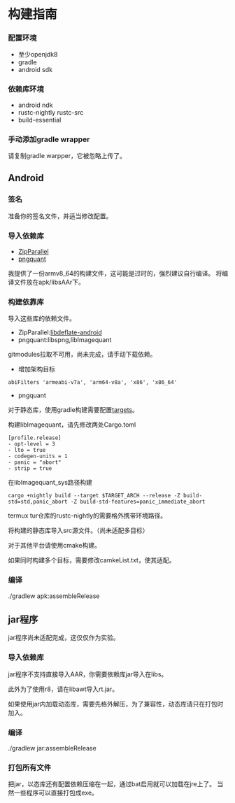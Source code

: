 # 构建指南

### 配置环境
- 至少openjdk8
- gradle
- android sdk
### 依赖库环境
- android ndk
- rustc-nightly rustc-src
- build-essential

### 手动添加gradle wrapper
请复制gradle warpper，它被忽略上传了。

## Android
### 签名
准备你的签名文件，并适当修改配置。

### 导入依赖库
- [ZipParallel](https://github.com/n9tank/ZipParallel)
- [pngquant](https://github.com/n9tank/pngquant-android)

我提供了一份armv8_64的构建文件，这可能是过时的，强烈建议自行编译。
将编译文件放在apk/libsAAr下。

### 构建依靠库
导入这些库的依赖文件。
- ZipParallel:[libdeflate-android](https://github.com/n9tank/libdeflate-android)
- pngquant:libspng,libImagequant

gitmodules拉取不可用，尚未完成，请手动下载依赖。

* 增加架构目标

```
abiFilters 'armeabi-v7a', 'arm64-v8a', 'x86', 'x86_64'
```

* pngquant

对于静态库，使用gradle构建需要配置[targets](https://blog.csdn.net/qingfeng812/article/details/132674778)。

构建libImagequant，请先修改两处Cargo.toml

``` 配置
[profile.release]
- opt-level = 3
- lto = true 
- codegen-units = 1
- panic = "abort"
- strip = true
```

在libImagequant_sys路径构建

``` 命令
cargo +nightly build --target $TARGET_ARCH --release -Z build-std=std,panic_abort -Z build-std-features=panic_immediate_abort
```
termux tur仓库的rustc-nightly的需要格外携带环境路径。

将构建的静态库导入src源文件。（尚未适配多目标）

对于其他平台请使用cmake构建。

如果同时构建多个目标，需要修改camkeList.txt，使其适配。


### 编译

./gradlew apk:assembleRelease

## jar程序

jar程序尚未适配完成，这仅仅作为实验。

### 导入依赖库

jar程序不支持直接导入AAR，你需要依赖库jar导入在libs。

此外为了使用r8，请在libawt导入rt.jar。

如果使用jar内加载动态库，需要先格外解压，为了兼容性，动态库请只在打包时加入。

### 编译

./gradlew jar:assembleRelease

### 打包所有文件

把jar，以态库还有配置依赖压缩在一起，通过bat启用就可以加载在jre上了。
当然一些程序可以直接打包成exe。